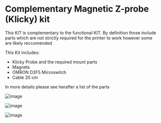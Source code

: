 # Complementary Magnetic Z-probe (Klicky) kit

This KIT is complementary to the functional KIT.
By definition those include parts which are not strictly required for the printer to work however some are likely reccomended 

This Kit includes:
- Klicky Probe and the required mount parts
- Magnets
- OMRON D2F5 Microswitch
- Cable 20 cm

In more details please see herafter a list of the parts 

![image](https://user-images.githubusercontent.com/76037248/139713801-6aa2e539-8b70-42f1-84e4-131a7239a040.png)

![image](https://user-images.githubusercontent.com/76037248/139713881-ae0b0df2-d41f-4b75-8861-b2473f66fd49.png)

![image](https://user-images.githubusercontent.com/76037248/139713984-4648d5fa-a17e-4c42-94a0-ebe44fdbcacd.png)
